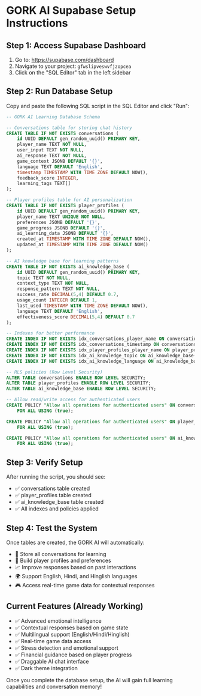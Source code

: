 # GORK AI Supabase Setup Instructions

## Step 1: Access Supabase Dashboard
1. Go to: https://supabase.com/dashboard
2. Navigate to your project: `gfwslipveswvfjzopcea`
3. Click on the "SQL Editor" tab in the left sidebar

## Step 2: Run Database Setup
Copy and paste the following SQL script in the SQL Editor and click "Run":

```sql
-- GORK AI Learning Database Schema

-- Conversations table for storing chat history
CREATE TABLE IF NOT EXISTS conversations (
    id UUID DEFAULT gen_random_uuid() PRIMARY KEY,
    player_name TEXT NOT NULL,
    user_input TEXT NOT NULL,
    ai_response TEXT NOT NULL,
    game_context JSONB DEFAULT '{}',
    language TEXT DEFAULT 'English',
    timestamp TIMESTAMP WITH TIME ZONE DEFAULT NOW(),
    feedback_score INTEGER,
    learning_tags TEXT[]
);

-- Player profiles table for AI personalization
CREATE TABLE IF NOT EXISTS player_profiles (
    id UUID DEFAULT gen_random_uuid() PRIMARY KEY,
    player_name TEXT UNIQUE NOT NULL,
    preferences JSONB DEFAULT '{}',
    game_progress JSONB DEFAULT '{}',
    ai_learning_data JSONB DEFAULT '{}',
    created_at TIMESTAMP WITH TIME ZONE DEFAULT NOW(),
    updated_at TIMESTAMP WITH TIME ZONE DEFAULT NOW()
);

-- AI knowledge base for learning patterns
CREATE TABLE IF NOT EXISTS ai_knowledge_base (
    id UUID DEFAULT gen_random_uuid() PRIMARY KEY,
    topic TEXT NOT NULL,
    context_type TEXT NOT NULL,
    response_pattern TEXT NOT NULL,
    success_rate DECIMAL(5,4) DEFAULT 0.7,
    usage_count INTEGER DEFAULT 1,
    last_used TIMESTAMP WITH TIME ZONE DEFAULT NOW(),
    language TEXT DEFAULT 'English',
    effectiveness_score DECIMAL(5,4) DEFAULT 0.7
);

-- Indexes for better performance
CREATE INDEX IF NOT EXISTS idx_conversations_player_name ON conversations(player_name);
CREATE INDEX IF NOT EXISTS idx_conversations_timestamp ON conversations(timestamp DESC);
CREATE INDEX IF NOT EXISTS idx_player_profiles_player_name ON player_profiles(player_name);
CREATE INDEX IF NOT EXISTS idx_ai_knowledge_topic ON ai_knowledge_base(topic);
CREATE INDEX IF NOT EXISTS idx_ai_knowledge_language ON ai_knowledge_base(language);

-- RLS policies (Row Level Security)
ALTER TABLE conversations ENABLE ROW LEVEL SECURITY;
ALTER TABLE player_profiles ENABLE ROW LEVEL SECURITY;
ALTER TABLE ai_knowledge_base ENABLE ROW LEVEL SECURITY;

-- Allow read/write access for authenticated users
CREATE POLICY "Allow all operations for authenticated users" ON conversations
    FOR ALL USING (true);

CREATE POLICY "Allow all operations for authenticated users" ON player_profiles
    FOR ALL USING (true);

CREATE POLICY "Allow all operations for authenticated users" ON ai_knowledge_base
    FOR ALL USING (true);
```

## Step 3: Verify Setup
After running the script, you should see:
- ✅ conversations table created
- ✅ player_profiles table created  
- ✅ ai_knowledge_base table created
- ✅ All indexes and policies applied

## Step 4: Test the System
Once tables are created, the GORK AI will automatically:
- 💾 Store all conversations for learning
- 🧠 Build player profiles and preferences
- 📈 Improve responses based on past interactions
- 🌍 Support English, Hindi, and Hinglish languages
- 🎮 Access real-time game data for contextual responses

## Current Features (Already Working)
- ✅ Advanced emotional intelligence
- ✅ Contextual responses based on game state
- ✅ Multilingual support (English/Hindi/Hinglish)
- ✅ Real-time game data access
- ✅ Stress detection and emotional support
- ✅ Financial guidance based on player progress
- ✅ Draggable AI chat interface
- ✅ Dark theme integration

Once you complete the database setup, the AI will gain full learning capabilities and conversation memory!